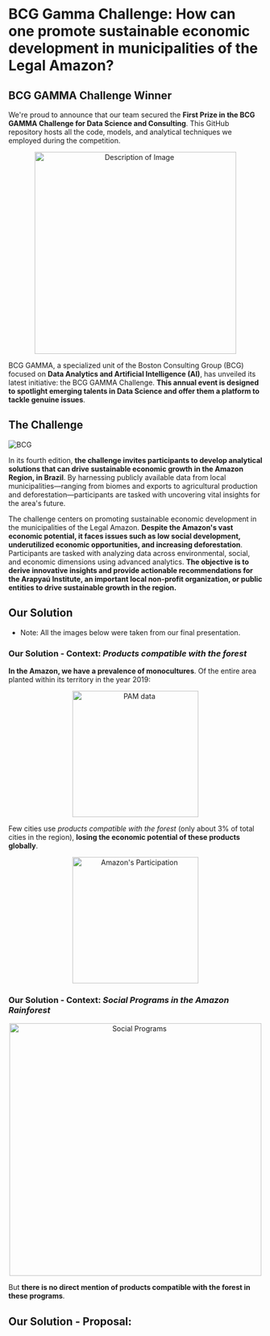 # BCG Gamma Challenge: How can one promote sustainable economic development in municipalities of the Legal Amazon?

##  BCG GAMMA Challenge Winner

We're proud to announce that our team secured the **First Prize in the BCG GAMMA Challenge for Data Science and Consulting**. This GitHub repository hosts all the code, models, and analytical techniques we employed during the competition.


<p align="center">
  <img src="https://github.com/SVJLucas/BCG-Gamma-Challenge/assets/60625769/1d278b29-4feb-4a56-87f9-441507fb5a3c" alt="Description of Image" width="400px"/>
</p>


BCG GAMMA, a specialized unit of the Boston Consulting Group (BCG) focused on **Data Analytics and Artificial Intelligence (AI)**, has unveiled its latest initiative: the BCG GAMMA Challenge. **This annual event is designed to spotlight emerging talents in Data Science and offer them a platform to tackle genuine issues**.


## The Challenge

![BCG](https://github.com/SVJLucas/BCG-Gamma-Challenge/assets/60625769/141b7f3f-5220-4e4a-aa43-6e088e4b2eb2)


In its fourth edition, **the challenge invites participants to develop analytical solutions that can drive sustainable economic growth in the Amazon Region, in Brazil**. By harnessing publicly available data from local municipalities—ranging from biomes and exports to agricultural production and deforestation—participants are tasked with uncovering vital insights for the area's future.

The challenge centers on promoting sustainable economic development in the municipalities of the Legal Amazon. **Despite the Amazon's vast economic potential, it faces issues such as low social development, underutilized economic opportunities, and increasing deforestation**. Participants are tasked with analyzing data across environmental, social, and economic dimensions using advanced analytics. **The objective is to derive innovative insights and provide actionable recommendations for the Arapyaú Institute, an important local non-profit organization,  or public entities to drive sustainable growth in the region.**

## Our Solution

* Note: All the images below were taken from our final presentation.


### Our Solution - Context: *Products compatible with the forest*

**In the Amazon, we​ have a prevalence of monocultures**. Of the entire area planted within its territory in the year 2019:


<p align="center">
  <img src="https://github.com/SVJLucas/BCG-Gamma-Challenge/assets/60625769/6a764603-38b1-47d0-8099-73703f9c9bb6" alt="PAM data" width="250px"/>
</p>

Few cities use *products compatible with the forest* (only about 3% of total cities in the region), **losing the economic potential of these products globally**. 


<p align="center">
  <img src="https://github.com/SVJLucas/BCG-Gamma-Challenge/assets/60625769/c8288923-6031-4a6d-937e-344941981e7f" alt="Amazon's Participation" width="250px"/>
</p>

### Our Solution - Context: *Social Programs in the Amazon Rainforest*


<p align="center">
  <img src="https://github.com/SVJLucas/BCG-Gamma-Challenge/assets/60625769/79744a0d-7bd2-4f0b-9595-e54ad73f8c98" alt="Social Programs" width="500px"/>
</p>

But **there is no direct mention of products compatible with the forest in these programs**.

## Our Solution - Proposal:
